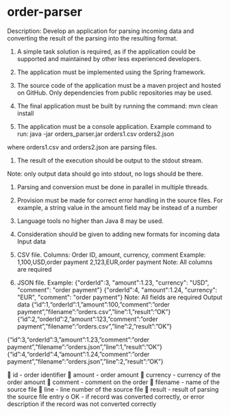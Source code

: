 # order-parser

Description:
Develop an application for parsing incoming data and converting the result of the parsing into
the resulting format.

1. A simple task solution is required, as if the application could be supported and
   maintained by other less experienced developers.
2. The application must be implemented using the Spring framework.
3. The source code of the application must be a maven project and hosted on GitHub.
   Only dependencies from public repositories may be used.
4. The final application must be built by running the command:
   mvn clean install

1. The application must be a console application. Example command to run: java -jar
   orders_parser.jar orders1.csv orders2.json

where orders1.csv and orders2.json are parsing files.
1. The result of the execution should be output to the stdout stream.

Note: only output data should go into stdout, no logs should be there.
1. Parsing and conversion must be done in parallel in multiple threads.

1. Provision must be made for correct error handling in the source files. For
   example, a string value in the amount field may be instead of a number

1. Language tools no higher than Java 8 may be used.

1. Consideration should be given to adding new formats for incoming data
   Input data
1. CSV file.
   Columns:
   Order ID, amount, currency, comment
   Example:
   1,100,USD,order payment
   2,123,EUR,order payment
   Note: All columns are required

1. JSON file.
   Example:
   {&quot;orderId&quot;:3, &quot;amount&quot;:1.23, &quot;currency&quot;: &quot;USD&quot;, &quot;comment&quot;: &quot;order payment&quot;}
   {&quot;orderId&quot;:4, &quot;amount&quot;:1.24, &quot;currency&quot;: &quot;EUR&quot;, &quot;comment&quot;: &quot;order payment&quot;}
   Note: All fields are required
   Output data
   {“id”:1,“orderId”:1,”amount”:100,”comment”:”order
   payment”,”filename”:”orders.csv”,”line”:1,”result”:”OK”}
   {“id”:2,“orderId”:2,”amount”:123,”comment”:”order
   payment”,”filename”:”orders.csv”,”line”:2,”result”:”OK”}

{“id”:3,“orderId”:3,”amount”:1.23,”comment”:”order
payment”,”filename”:”orders.json”,”line”:1,”result”:”OK”}
{“id”:4,“orderId”:4,”amount”:1.24,”comment”:”order
payment”,”filename”:”orders.json”,”line”:2,”result”:”OK”}

 id - order identifier
 amount - order amount
 currency - currency of the order amount
 comment - comment on the order
 filename - name of the source file
 line - line number of the source file
 result - result of parsing the source file entry
o OK - if record was converted correctly,
or error description if the record was not converted correctly